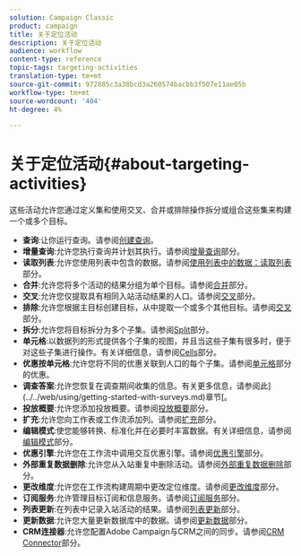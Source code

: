 ```yaml
---
solution: Campaign Classic
product: campaign
title: 关于定位活动
description: 关于定位活动
audience: workflow
content-type: reference
topic-tags: targeting-activities
translation-type: tm+mt
source-git-commit: 972885c3a38bcd3a260574bacbb3f507e11ae05b
workflow-type: tm+mt
source-wordcount: '404'
ht-degree: 4%

---
```



# 关于定位活动{#about-targeting-activities}

这些活动允许您通过定义集和使用交叉、合并或排除操作拆分或组合这些集来构建一个或多个目标。

* **查询**:让你运行查询。请参阅[创建查询](../../workflow/using/query.md#creating-a-query)。
* **增量查询**:允许您执行查询并计划其执行。请参阅[增量查询](../../workflow/using/incremental-query.md)部分。
* **读取列表**:允许您使用列表中包含的数据。请参阅[使用列表中的数据：读取列表](../../workflow/using/importing-data.md#using-data-from-a-list--read-list)部分。
* **合并**:允许您将多个活动的结果分组为单个目标。请参阅[合并](../../workflow/using/union.md)部分。
* **交叉**:允许您仅提取具有相同入站活动结果的人口。请参阅[交叉](../../workflow/using/intersection.md)部分。
* **排除**:允许您根据主目标创建目标，从中提取一个或多个其他目标。请参阅[交叉](../../workflow/using/intersection.md)部分。
* **拆分**:允许您将目标拆分为多个子集。请参阅[Split](../../workflow/using/split.md)部分。
* **单元格**:以数据列的形式提供各个子集的视图，并且当这些子集有很多时，便于对这些子集进行操作。有关详细信息，请参阅[Cells](../../workflow/using/cells.md)部分。
* **优惠按单元格**:允许您将不同的优惠关联到人口的每个子集。请参阅[单元格](../../workflow/using/offers-by-cell.md)部分的优惠。
* **调查答案**:允许您恢复在调查期间收集的信息。有关更多信息，请参阅此](../../web/using/getting-started-with-surveys.md)章节[。
* **投放概要**:允许您添加投放概要。请参阅[投放概要](../../workflow/using/delivery-outline.md)部分。
* **扩充**:允许您向工作表或工作流添加列。请参阅[扩充](../../workflow/using/enrichment.md)部分。
* **编辑模式**:使您能够转换、标准化并在必要时丰富数据。有关详细信息，请参阅[编辑模式](../../workflow/using/edit-schema.md)部分。
* **优惠引擎**:允许您在工作流中调用交互优惠引擎。请参阅[优惠引擎](../../workflow/using/offer-engine.md)部分。
* **外部重复数据删除**:允许您从入站重复中删除活动。请参阅[外部重复数据删除](../../workflow/using/deduplication.md)部分。
* **更改维度**:允许您在工作流构建周期中更改定位维度。请参阅[更改维度](../../workflow/using/change-dimension.md)部分。
* **订阅服务**:允许管理目标订阅和信息服务。请参阅[订阅服务](../../workflow/using/subscription-services.md)部分。
* **列表更新**:在列表中记录入站活动的结果。请参阅[列表更新](../../workflow/using/list-update.md)部分。
* **更新数据**:允许您大量更新数据库中的数据。请参阅[更新数据](../../workflow/using/update-data.md)部分。
* **CRM连接器**:允许您配置Adobe Campaign与CRM之间的同步。请参阅[CRM Connector](../../workflow/using/crm-connector.md)部分。

